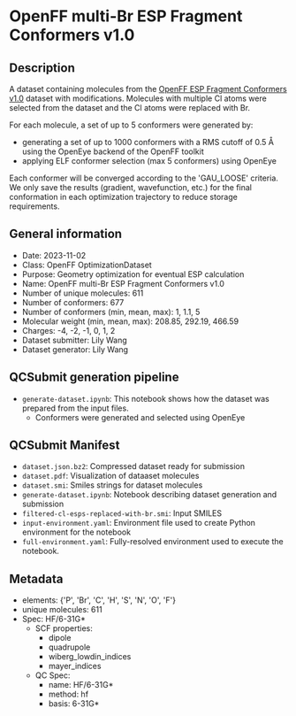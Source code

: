 # OpenFF multi-Br ESP Fragment Conformers v1.0

## Description

A dataset containing molecules from the [OpenFF ESP Fragment Conformers v1.0](https://github.com/openforcefield/qca-dataset-submission/blob/master/submissions/2022-01-16-OpenFF-ESP-Fragment-Conformers-v1.0) dataset with modifications.
Molecules with multiple Cl atoms were selected from the dataset and the Cl atoms were replaced with Br.

For each molecule, a set of up to 5 conformers were generated by:
  * generating a set of up to 1000 conformers with a RMS cutoff of 0.5 Å using the OpenEye backend of the OpenFF toolkit
  * applying ELF conformer selection (max 5 conformers) using OpenEye

Each conformer will be converged according to the 'GAU_LOOSE' criteria.
We only save the results (gradient, wavefunction, etc.) for the final conformation in each optimization trajectory to reduce storage requirements.

## General information

* Date: 2023-11-02
* Class: OpenFF OptimizationDataset
* Purpose: Geometry optimization for eventual ESP calculation
* Name: OpenFF multi-Br ESP Fragment Conformers v1.0
* Number of unique molecules: 611
* Number of conformers: 677
* Number of conformers (min, mean, max): 1, 1.1,  5
* Molecular weight (min, mean, max): 208.85, 292.19, 466.59
* Charges: -4, -2, -1, 0, 1, 2
* Dataset submitter: Lily Wang
* Dataset generator: Lily Wang


## QCSubmit generation pipeline

* `generate-dataset.ipynb`: This notebook shows how the dataset was prepared from the input files.
    * Conformers were generated and selected using OpenEye


## QCSubmit Manifest

* `dataset.json.bz2`: Compressed dataset ready for submission
* `dataset.pdf`: Visualization of dataaset molecules
* `dataset.smi`: Smiles strings for dataset molecules
* `generate-dataset.ipynb`: Notebook describing dataset generation and submission
* `filtered-cl-esps-replaced-with-br.smi`: Input SMILES
* `input-environment.yaml`: Environment file used to create Python environment for the notebook
* `full-environment.yaml`: Fully-resolved environment used to execute the notebook.


## Metadata

* elements: {'P', 'Br', 'C', 'H', 'S', 'N', 'O', 'F'}
* unique molecules: 611
* Spec: HF/6-31G*
    * SCF properties:
        * dipole
        * quadrupole
        * wiberg_lowdin_indices
        * mayer_indices
    * QC Spec:
        * name: HF/6-31G*
        * method: hf
        * basis: 6-31G*
